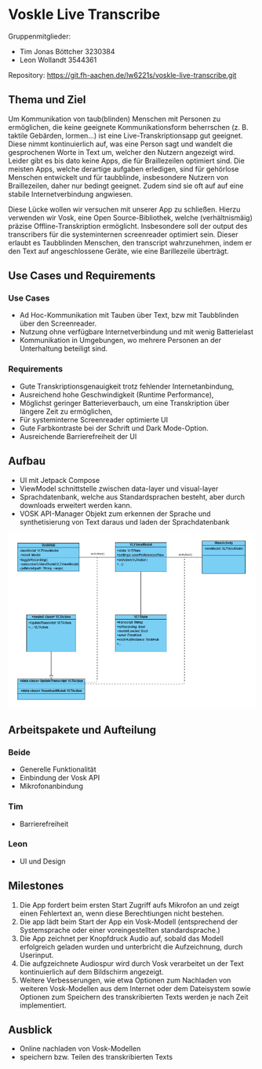 # Voskle Live Transcribe

Gruppenmitglieder:
- Tim Jonas Böttcher 3230384
- Leon Wollandt 3544361

Repository:
https://git.fh-aachen.de/lw6221s/voskle-live-transcribe.git


## Thema und Ziel

Um Kommunikation von taub(blinden) Menschen mit Personen zu ermöglichen, die keine geeignete Kommunikationsform beherrschen (z. B. taktile Gebärden, lormen…) 
ist eine Live-Transkriptionsapp gut geeignet. 
Diese nimmt kontinuierlich auf, was eine Person sagt und wandelt die gesprochenen Worte in Text um, welcher den Nutzern angezeigt wird.
Leider gibt es bis dato keine Apps, die für Braillezeilen optimiert sind. Die meisten Apps, welche derartige aufgaben erledigen, 
sind für gehörlose Menschen entwickelt und für taubblinde, insbesondere Nutzern von Braillezeilen, 
daher nur bedingt geeignet. Zudem sind sie oft auf auf eine stabile Internetverbindung angwiesen.

Diese Lücke wollen wir versuchen mit unserer App zu schließen. 
Hierzu verwenden wir Vosk, eine Open Source-Bibliothek, 
welche (verhältnismäig) präzise Offline-Transkription ermöglicht.
Insbesondere soll der output des transcribers für die systeminternen screenreader optimiert sein. Dieser erlaubt es Taubblinden Menschen, den transcript wahrzunehmen, indem er den Text auf angeschlossene Geräte, wie eine Barillezeile überträgt.

## Use Cases und Requirements

### Use Cases

- Ad Hoc-Kommunikation mit Tauben über Text, bzw mit Taubblinden über den Screenreader.
- Nutzung ohne verfügbare Internetverbindung und mit wenig Batterielast
- Kommunikation in Umgebungen, wo mehrere Personen an der Unterhaltung beteiligt sind.


### Requirements

- Gute Transkriptionsgenauigkeit trotz fehlender Internetanbindung,
- Ausreichend hohe Geschwindigkeit (Runtime Performance),
- Möglichst geringer Batterieverbauch, um eine Transkription über längere Zeit zu ermöglichen,
- Für systeminterne Screenreader optimierte UI
- Gute Farbkontraste bei der Schrift und Dark Mode-Option.
- Ausreichende Barrierefreiheit der UI


## Aufbau
- UI mit Jetpack Compose
- ViewModel schnittstelle zwischen data-layer und visual-layer
- Sprachdatenbank, welche aus Standardsprachen besteht, aber durch downloads erweitert werden kann.
- VOSK API-Manager Objekt zum erkennen der Sprache und synthetisierung von Text daraus und laden der Sprachdatenbank

![Geplanter Aufbau](UML_updated.png)



## Arbeitspakete und Aufteilung
### Beide
- Generelle Funktionalität
- Einbindung der Vosk API
- Mikrofonanbindung

### Tim
- Barrierefreiheit

### Leon
- UI und Design



## Milestones

1. Die App fordert beim ersten Start Zugriff aufs Mikrofon an und zeigt einen Fehlertext an, wenn diese Berechtiungen nicht bestehen.
2. Die app lädt beim Start der App ein Vosk-Modell (entsprechend der Systemsprache oder einer voreingestellten standardsprache.)
3. Die App zeichnet per Knopfdruck Audio auf, sobald das Modell erfolgreich geladen wurden und unterbricht die Aufzeichnung, 
   durch Userinput.
4. Die aufgzeichnete Audiospur wird durch Vosk verarbeitet un der Text kontinuierlich auf dem Bildschirm angezeigt.
5. Weitere Verbesserungen, wie etwa Optionen zum Nachladen von weiteren Vosk-Modellen aus dem Internet oder dem 
   Dateisystem sowie Optionen zum Speichern des transkribierten Texts werden je nach Zeit implementiert.


## Ausblick
- Online nachladen von Vosk-Modellen
- speichern bzw. Teilen des transkribierten Texts
